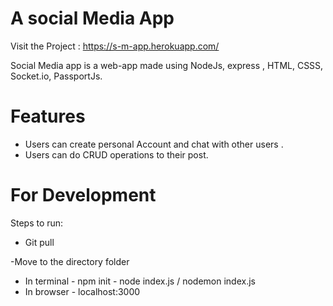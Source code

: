 # A social Media App

Visit the Project : https://s-m-app.herokuapp.com/

Social Media app is a web-app made using NodeJs, express , HTML, CSSS, Socket.io, PassportJs.

# Features

- Users can create personal Account and chat with other users .
- Users can do CRUD operations to their post.

# For Development

Steps to run:

- Git pull

-Move to the directory folder

- In terminal - npm init - node index.js / nodemon index.js
- In browser - localhost:3000

